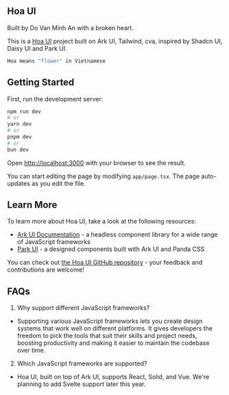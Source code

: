 ## Hoa UI
Built by Do Van Minh An with a broken heart.

This is a [Hoa UI](https://hoaui.dovanminhan.com) project built on Ark UI, Tailwind, cva, inspired by Shadcn UI, Daisy UI and Park UI.

```bash
Hoa means "flower" in Vietnamese
```

## Getting Started

First, run the development server:

```bash
npm run dev
# or
yarn dev
# or
pnpm dev
# or
bun dev
```

Open [http://localhost:3000](http://localhost:3000) with your browser to see the result.

You can start editing the page by modifying `app/page.tsx`. The page auto-updates as you edit the file.

## Learn More

To learn more about Hoa UI, take a look at the following resources:

- [Ark UI Documentation](https://ark-ui.com/react/docs/overview/introduction) - a headless component library for a wide range of JavaScript frameworks
- [Park UI](https://park-ui.com/) - a designed components built with Ark UI and Panda CSS 

You can check out [the Hoa UI GitHub repository](https://github.com/AnJayDo/hoa-ui) - your feedback and contributions are welcome!

## FAQs

1. Why support different JavaScript frameworks?

- Supporting various JavaScript frameworks lets you create design systems that work well on different platforms. It gives developers the freedom to pick the tools that suit their skills and project needs, boosting productivity and making it easier to maintain the codebase over time.

2. Which JavaScript frameworks are supported?

- Hoa UI, built on top of Ark UI, supports React, Solid, and Vue. We're planning to add Svelte support later this year.
